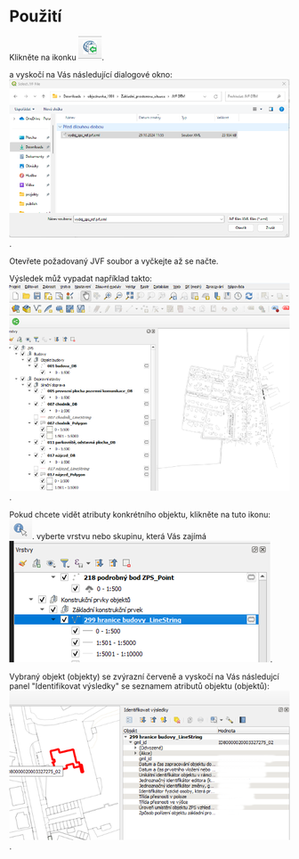 # Použití

Klikněte na ikonku 
![Ikonka](img/plugin-ikona.png "Ikonka").

a vyskočí na Vás následující dialogové okno:
![Dialogové okno - otevřít](img/nacteni-souboru.png "Dialogové okno - otevřít").

Otevřete požadovaný JVF soubor a vyčkejte až se načte.

Výsledek můž vypadat například takto:
![Zobrazený soubor JVF](img/zobrazeni-qgis.png "Zobrazený soubor JVF").

Pokud chcete vidět atributy konkrétního objektu, klikněte na tuto ikonu:
![Ikona atributy](img/ikona-info-o-prvku.png "Ikona atributy").
vyberte vrstvu nebo skupinu, která Vás zajímá
![Vrstvy](img/vrstva-v-qgis.png "Vrstvy").

Vybraný objekt (objekty) se zvýrazní červeně a vyskočí na Vás následujcí panel "Identifikovat výsledky" se seznamem atributů objektu (objektů):
![Identifikovat výsledky](img/info-o-prvku.png "Identifikovat výsledky").







